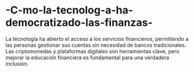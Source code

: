 # -C-mo-la-tecnolog-a-ha-democratizado-las-finanzas-
La tecnología ha abierto el acceso a los servicios financieros, permitiendo a las personas gestionar sus cuentas sin necesidad de bancos tradicionales. Las criptomonedas y plataformas digitales son herramientas clave, pero mejorar la educación financiera es fundamental para una verdadera inclusión.
